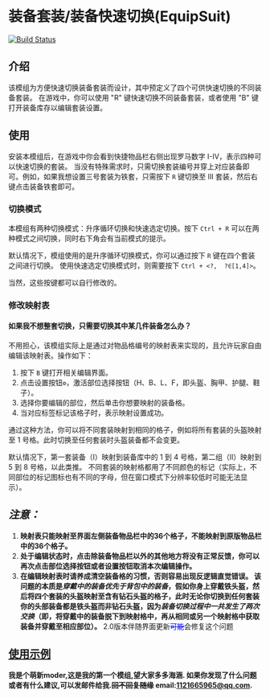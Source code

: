 # 装备套装/装备快速切换(EquipSuit)

[![Build Status](https://img.shields.io/badge/MinecraftForge-1.19.x-brightgreen)](https://github.com/MinecraftForge/MinecraftForge?branch=1.19.x)

## 介绍

该模组为方便快速切换装备套装而设计，其中预定义了四个可供快速切换的不同装备套装。
在游戏中，你可以使用 "R" 键快速切换不同装备套装，或者使用 "B" 键打开装备库存以编辑套装设置。

## 使用

安装本模组后，在游戏中你会看到快捷物品栏右侧出现罗马数字 I-IV，表示四种可以快速切换的套装。
当没有特殊需求时，只需切换套装编号并穿上对应装备即可。例如，如果我想设置三号套装为铁套，只需按下 `R` 键切换至 III 套装，然后右键点击装备铁套即可。

### 切换模式

本模组有两种切换模式：升序循环切换和快速选定切换。按下 `Ctrl + R` 可以在两种模式之间切换，同时右下角会有当前模式的提示。

默认情况下，模组使用的是升序循环切换模式，你可以通过按下 `R` 键在四个套装之间进行切换。
使用快速选定切换模式时，则需要按下 `Ctrl + <?,  ?∈[1,4]>`。

当然，这些按键都可以自行修改的。

### 修改映射表

#### 如果我不想整套切换，只需要切换其中某几件装备怎么办？

不用担心，该模组实际上是通过对物品格编号的映射表来实现的，且允许玩家自由编辑该映射表。操作如下：

1. 按下 `B` 键打开相关编辑界面。
2. 点击设置按钮`⚙`，激活部位选择按钮（H、B、L、F，即头盔、胸甲、护腿、鞋子）。
3. 选择你要编辑的部位，然后单击你想要映射的装备格。
4. 当对应标签标记该格子时，表示映射设置成功。

通过这种方法，你可以将不同套装映射到相同的格子，例如将所有套装的头盔映射至 1 号格。此时切换至任何套装时头盔装备都不会变更。

默认情况下，第一套装备（I）映射到装备库中的 1 到 4 号格，第二组（II）映射到 5 到 8 号格，以此类推。
不同套装的映射格都用了不同颜色的标记（实际上，不同部位的标记图标也有不同的字母，但在窗口模式下分辨率较低时可能无法显示）。

## *注意：*

1. **映射表只能映射至界面左侧装备物品栏中的36个格子，不能映射到原版物品栏中的36个格子。**
2. **处于编辑状态时，点击除装备物品栏以外的其他地方将没有正常反馈，你可以再次点击部位选择按钮或者设置按钮取消本次编辑操作。**
3. __在编辑映射表时请养成清空装备格的习惯，否则容易出现反逻辑直觉错误。
   该问题的本质是*穿戴中的装备优先于背包中的装备*，假如你身上穿戴铁头盔，然后将四个套装的头盔映射至含有钻石头盔的格子，此时无论你切换到任何套装你的头部装备都是铁头盔而非钻石头盔，因为*装备切换过程中一共发生了两次交换*（即，将穿戴中的装备脱下到映射格中，再从相同或另一个映射格中获取装备并穿戴至相应部位）。__
   2.0版本伴随界面更新<font color="blue" title="其实代码已经写好了，只是界面布局太局促了">~~可能~~</font>会修复这个问题

[使用示例](https://www.bilibili.com/video/BV1Mj411c72Q/)
--------------------------------------------------------
**我是个萌新moder,这是我的第一个模组,望大家多多海涵.
如果你发现了什么问题或者有什么建议,可以发邮件给我.~~回不回复随缘~~
email:1121665965@qq.com.**
